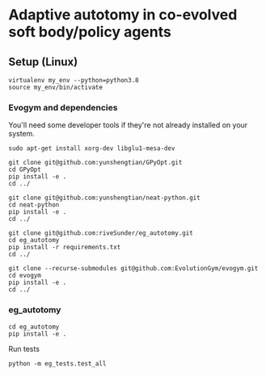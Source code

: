 # Adaptive autotomy in co-evolved soft body/policy agents

## Setup (Linux)

```
virtualenv my_env --python=python3.8
source my_env/bin/activate
```

### Evogym and dependencies

You'll need some developer tools if they're not already installed on your system.

```
sudo apt-get install xorg-dev libglu1-mesa-dev
```

```
git clone git@github.com:yunshengtian/GPyOpt.git
cd GPyOpt
pip install -e .
cd ../

git clone git@github.com:yunshengtian/neat-python.git
cd neat-python
pip install -e .
cd ../
```

```
git clone git@github.com:riveSunder/eg_autotomy.git
cd eg_autotomy
pip install -r requirements.txt
cd ../
```

```
git clone --recurse-submodules git@github.com:EvolutionGym/evogym.git
cd evogym
pip install -e .
cd ../
```

### eg_autotomy

```
cd eg_autotomy
pip install -e .
```

Run tests

```
python -m eg_tests.test_all
```

